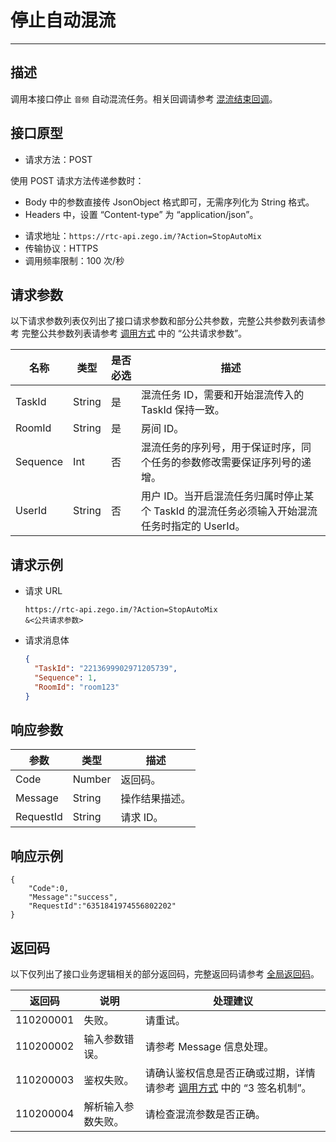 # 停止自动混流

---

## 描述

调用本接口停止 `音频` 自动混流任务。相关回调请参考 [混流结束回调](https://doc-zh.zego.im/article/19684)。


## 接口原型

- 请求方法：POST

<Note title="说明">


  使用 POST 请求方法传递参数时：
  - Body 中的参数直接传 JsonObject 格式即可，无需序列化为 String 格式。
  - Headers 中，设置 “Content-type” 为 “application/json”。
  
</Note>




- 请求地址：`https://rtc-api.zego.im/?Action=StopAutoMix`
- 传输协议：HTTPS
- 调用频率限制：100 次/秒




## 请求参数

以下请求参数列表仅列出了接口请求参数和部分公共参数，完整公共参数列表请参考 完整公共参数列表请参考 [调用方式](/live-streaming-server/api-reference/accessing-server-apis#公共请求参数) 中的 “公共请求参数”。


<table>

<thead>
  <tr>
    <th>名称<br /></th>
    <th>类型<br /></th>
    <th>是否必选</th>
    <th>描述</th>
  </tr>
</thead>
<tbody>
  <tr>
    <td>TaskId</td>
    <td>String</td>
    <td>是</td>
    <td>混流任务 ID，需要和开始混流传入的 TaskId 保持一致。</td>
  </tr>
    <tr>
    <td>RoomId</td>
    <td>String</td>
    <td>是</td>
    <td>房间 ID。</td>
  </tr>
  <tr>
    <td>Sequence</td>
    <td>Int</td>
    <td>否</td>
    <td>混流任务的序列号，用于保证时序，同个任务的参数修改需要保证序列号的递增。</td>
  </tr>
  <tr>
    <td>UserId</td>
    <td>String</td>
    <td>否</td>
    <td>用户 ID。当开启混流任务归属时停止某个 TaskId 的混流任务必须输入开始混流任务时指定的 UserId。</td>
  </tr>
</tbody>
</table>


## 请求示例

- 请求 URL 
    ```
    https://rtc-api.zego.im/?Action=StopAutoMix
    &<公共请求参数>
    ```

- 请求消息体 
    ```json
    {
      "TaskId": "2213699902971205739", 
      "Sequence": 1, 
      "RoomId": "room123"
    }
    ```

## 响应参数

<table>

<thead>
  <tr>
    <th>参数</th>
    <th>类型</th>
    <th>描述</th>
  </tr>
</thead>
<tbody>
  <tr>
    <td>Code</td>
    <td>Number</td>
    <td>返回码。</td>
  </tr>
  <tr>
    <td>Message</td>
    <td>String</td>
    <td>操作结果描述。</td>
  </tr>
  <tr>
    <td>RequestId</td>
    <td>String</td>
    <td>请求 ID。</td>
  </tr>
</tbody>
</table>

## 响应示例
```
{
    "Code":0,
    "Message":"success",
    "RequestId":"6351841974556802202"
}
```

## 返回码

以下仅列出了接口业务逻辑相关的部分返回码，完整返回码请参考 [全局返回码](https://doc-zh.zego.im/)。


|返回码|说明|处理建议|
|-----|------|-----|
| 110200001 | 失败。 | 请重试。 |
| 110200002 | 输入参数错误。 | 请参考 Message 信息处理。|
| 110200003 | 鉴权失败。 | 请确认鉴权信息是否正确或过期，详情请参考 <a href="https://doc-zh.zego.im/article/19458#5" target="_blank">调用方式</a> 中的 “3 签名机制”。 |
| 110200004 | 解析输入参数失败。 | 请检查混流参数是否正确。|
